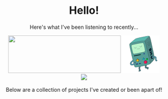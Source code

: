 <div align="center">
  <h1>Hello!</h1>
  <p>Here's what I've been listening to recently...</p>
  <a href="https://spotify.jackson.gd/link"><img height="100" width="300" src="https://spotify.jackson.gd/svg" role="img"/></a>
  <img src="bmo-200.gif" height="100" width="100" />
  <br>
  <picture>
    <source media="(prefers-color-scheme: dark)" srcset="https://spotify.jackson.gd/daylist/dark">
    <source media="(prefers-color-scheme: light)" srcset="https://spotify.jackson.gd/daylist/light">
    <img src="https://spotify.jackson.gd/daylist/light">
  </picture>
  <p>Below are a collection of projects I've created or been apart of!</p>
</div>
